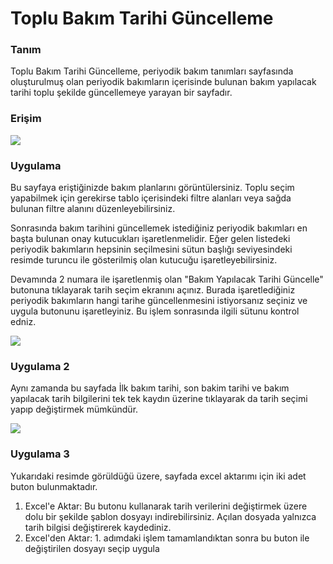 # Toplu Bakım Tarihi Güncelleme

### Tanım

Toplu Bakım Tarihi Güncelleme, periyodik bakım tanımları sayfasında oluşturulmuş olan periyodik bakımların içerisinde bulunan bakım yapılacak tarihi toplu şekilde güncellemeye yarayan bir sayfadır.


### Erişim

![](https://docsbimser.blob.core.windows.net/imagecontainer/2-a0e1de09-de20-468b-af38-97b0c4c5c844.png)

### Uygulama

Bu sayfaya eriştiğinizde bakım planlarını görüntülersiniz. Toplu seçim yapabilmek için gerekirse tablo içerisindeki filtre alanları veya sağda bulunan filtre alanını düzenleyebilirsiniz.

Sonrasında bakım tarihini güncellemek istediğiniz periyodik bakımları en başta bulunan onay kutucukları işaretlenmelidir.
Eğer gelen listedeki periyodik bakımların hepsinin seçilmesini sütun başlığı seviyesindeki resimde turuncu ile gösterilmiş olan kutucuğu işaretleyebilirsiniz.

Devamında 2 numara ile işaretlenmiş olan "Bakım Yapılacak Tarihi Güncelle" butonuna tıklayarak tarih seçim ekranını açınız. Burada işaretlediğiniz periyodik bakımların hangi tarihe güncellenmesini istiyorsanız seçiniz ve uygula butonunu işaretleyiniz. Bu işlem sonrasında ilgili sütunu kontrol edniz.

![](https://docsbimser.blob.core.windows.net/imagecontainer/1-bf6c45f6-a483-4e73-b1c8-d0a85e83a725.png)

### Uygulama 2

Aynı zamanda bu sayfada İlk bakım tarihi, son bakim tarihi ve bakım yapılacak tarih bilgilerini tek tek kaydın üzerine tıklayarak da tarih seçimi yapıp değiştirmek mümkündür.

![](https://docsbimser.blob.core.windows.net/imagecontainer/3-92906045-4e61-4c1e-84a6-bd10980d9470.png)

### Uygulama 3

Yukarıdaki resimde görüldüğü üzere, sayfada excel aktarımı için iki adet buton bulunmaktadır.
1) Excel'e Aktar: Bu butonu kullanarak tarih verilerini değiştirmek üzere dolu bir şekilde şablon dosyayı indirebilirsiniz. Açılan dosyada yalnızca tarih bilgisi değiştirerek kaydediniz.
2) Excel'den Aktar: 1. adımdaki işlem tamamlandıktan sonra bu buton ile değiştirilen dosyayı seçip uygula

